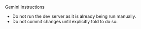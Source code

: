 Gemini Instructions

- Do not run the dev server as it is already being run manually.
- Do not commit changes until explicitly told to do so.

